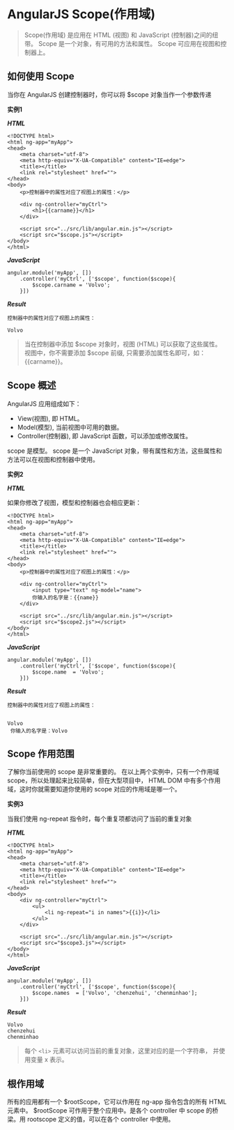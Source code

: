 # AngularJS Scope(作用域)

> Scope(作用域) 是应用在 HTML (视图) 和 JavaScript (控制器)之间的纽带。
Scope 是一个对象，有可用的方法和属性。
Scope 可应用在视图和控制器上。

## 如何使用 Scope

当你在 AngularJS 创建控制器时，你可以将 $scope 对象当作一个参数传递

**实例1**

***HTML***

```
<!DOCTYPE html>
<html ng-app="myApp">
<head>
	<meta charset="utf-8">
	<meta http-equiv="X-UA-Compatible" content="IE=edge">
	<title></title>
	<link rel="stylesheet" href="">
</head>
<body>
	<p>控制器中的属性对应了视图上的属性：</p>

	<div ng-controller="myCtrl">
		<h1>{{carname}}</h1>
	</div>

	<script src="../src/lib/angular.min.js"></script>
	<script src="$scope.js"></script>
</body>
</html>
```

***JavaScript***

```
angular.module('myApp', [])
	.controller('myCtrl', ['$scope', function($scope){
		$scope.carname = 'Volvo';
	}])
```

***Result***

```
控制器中的属性对应了视图上的属性：

Volvo
```

> 当在控制器中添加 $scope 对象时，视图 (HTML) 可以获取了这些属性。
视图中，你不需要添加 $scope 前缀, 只需要添加属性名即可，如： {{carname}}。

## Scope 概述

AngularJS 应用组成如下：

- View(视图), 即 HTML。
- Model(模型), 当前视图中可用的数据。
- Controller(控制器), 即 JavaScript 函数，可以添加或修改属性。

scope 是模型。
scope 是一个 JavaScript 对象，带有属性和方法，这些属性和方法可以在视图和控制器中使用。

**实例2**

***HTML***

如果你修改了视图，模型和控制器也会相应更新：

```
<!DOCTYPE html>
<html ng-app="myApp">
<head>
	<meta charset="utf-8">
	<meta http-equiv="X-UA-Compatible" content="IE=edge">
	<title></title>
	<link rel="stylesheet" href="">
</head>
<body>
	<p>控制器中的属性对应了视图上的属性：</p>

	<div ng-controller="myCtrl">
		<input type="text" ng-model="name">
		你输入的名字是：{{name}}
	</div>

	<script src="../src/lib/angular.min.js"></script>
	<script src="$scope2.js"></script>
</body>
</html>
```

***JavaScript***

```
angular.module('myApp', [])
	.controller('myCtrl', ['$scope', function($scope){
		$scope.name  = 'Volvo';
	}])
```

***Result***

```
控制器中的属性对应了视图上的属性：


Volvo
 你输入的名字是：Volvo
```

## Scope 作用范围

了解你当前使用的 scope 是非常重要的。
在以上两个实例中，只有一个作用域 scope，所以处理起来比较简单，但在大型项目中， HTML DOM 中有多个作用域，这时你就需要知道你使用的 scope 对应的作用域是哪一个。

**实例3**

当我们使用 ng-repeat 指令时，每个重复项都访问了当前的重复对象

***HTML***

```
<!DOCTYPE html>
<html ng-app="myApp">
<head>
	<meta charset="utf-8">
	<meta http-equiv="X-UA-Compatible" content="IE=edge">
	<title></title>
	<link rel="stylesheet" href="">
</head>
<body>
	<div ng-controller="myCtrl">
		<ul>
			<li ng-repeat="i in names">{{i}}</li>
		</ul>
	</div>

	<script src="../src/lib/angular.min.js"></script>
	<script src="$scope3.js"></script>
</body>
</html>
```

***JavaScript***

```
angular.module('myApp', [])
	.controller('myCtrl', ['$scope', function($scope){
		$scope.names  = ['Volvo', 'chenzehui', 'chenminhao'];
	}])
```

***Result***

```
Volvo
chenzehui
chenminhao
```

> 每个 `<li>` 元素可以访问当前的重复对象，这里对应的是一个字符串， 并使用变量 x 表示。

## 根作用域

所有的应用都有一个 $rootScope，它可以作用在 ng-app 指令包含的所有 HTML 元素中。
$rootScope 可作用于整个应用中。是各个 controller 中 scope 的桥梁。用 rootscope 定义的值，可以在各个 controller 中使用。